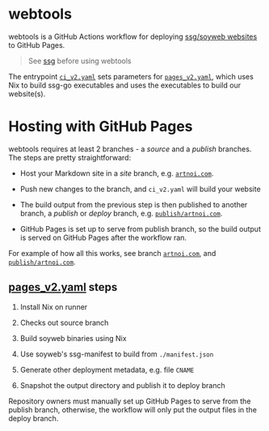# webtools

webtools is a GitHub Actions workflow for deploying [ssg/soyweb websites](https://github.com/soyart/ssg)
to GitHub Pages.

> See [ssg](https://github.com/soyart/ssg) before using webtools

The entrypoint [`ci_v2.yaml`](./.github/workflows/ci_v2.yaml) sets parameters for
[`pages_v2.yaml`](./.github/workflows/pages_v2.yaml), which uses Nix to build ssg-go
executables and uses the executables to build our website(s).

# Hosting with GitHub Pages

webtools requires at least 2 branches - a *source* and a *publish* branches.
The steps are pretty straightforward:

- Host your Markdown site in a *site* branch, e.g. [`artnoi.com`](https://github.com/soyart/webtools/tree/artnoi.com).

- Push new changes to the branch, and `ci_v2.yaml` will build your website

- The build output from the previous step is then published to another branch,
  a *publish*  or *deploy* branch, e.g. [`publish/artnoi.com`](https://github.com/soyart/webtools/tree/publish/artnoi.com).

- GitHub Pages is set up to serve from publish branch, so the build output is served
  on GitHub Pages after the workflow ran.

For example of how all this works, see branch [`artnoi.com`](https://github.com/soyart/webtools/tree/artnoi.com),
and [`publish/artnoi.com`](https://github.com/soyart/webtools/tree/publish/artnoi.com).

## [pages_v2.yaml](./.github/workflows/pages_v2.yaml) steps

1. Install Nix on runner

2. Checks out source branch

3. Build soyweb binaries using Nix

4. Use soyweb's ssg-manifest to build from `./manifest.json`

5. Generate other deployment metadata, e.g. file `CNAME`

6. Snapshot the output directory and publish it to deploy branch

Repository owners must manually set up GitHub Pages to serve from the publish branch, otherwise,
the workflow will only put the output files in the deploy branch.
